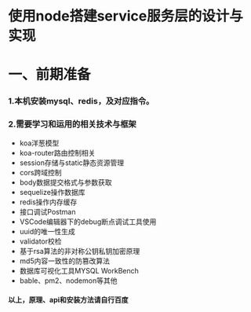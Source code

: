 # 使用node搭建service服务层的设计与实现
###
###
# 一、前期准备
### 1.本机安装mysql、redis，及对应指令。
### 2.需要学习和运用的相关技术与框架
* koa洋葱模型
* koa-router路由控制相关
* session存储与static静态资源管理
* cors跨域控制
* body数据提交格式与参数获取
* sequelize操作数据库
* redis操作内存缓存
* 接口调试Postman
* VSCode编辑器下的debug断点调试工具使用
* uuid的唯一性生成
* validator校检
* 基于rsa算法的非对称公钥私钥加密原理
* md5内容一致性的防篡改算法
* 数据库可视化工具MYSQL WorkBench
* bable、pm2、nodemon等其他
#### 以上，原理、api和安装方法请自行百度